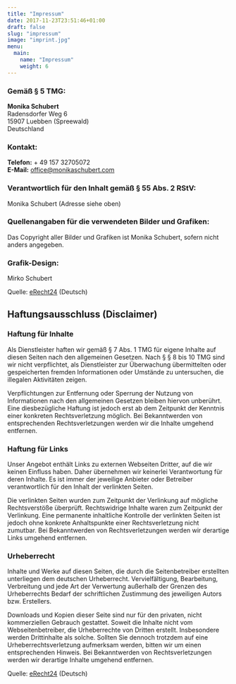 ```yaml
---
title: "Impressum"
date: 2017-11-23T23:51:46+01:00
draft: false
slug: "impressum"
image: "imprint.jpg"
menu:
  main:
    name: "Impressum"
    weight: 6
---
```


### Gemäß § 5 TMG:

**Monika Schubert**<br>
Radensdorfer Weg 6<br>
15907 Luebben (Spreewald)<br>
Deutschland

### Kontakt:

**Telefon:** + 49 157 32705072<br>
**E-Mail:** office@monikaschubert.com

### Verantwortlich für den Inhalt gemäß § 55 Abs. 2 RStV:

Monika Schubert (Adresse siehe oben)

### Quellenangaben für die verwendeten Bilder und Grafiken:

Das Copyright aller Bilder und Grafiken ist Monika Schubert, sofern nicht anders angegeben.

### Grafik-Design:

Mirko Schubert

Quelle: [eRecht24](http://www.e-recht24.de) (Deutsch)

## Haftungsausschluss (Disclaimer)

### Haftung für Inhalte

Als Dienstleister haften wir gemäß § 7 Abs. 1 TMG für eigene Inhalte auf diesen Seiten nach den allgemeinen Gesetzen. Nach § § 8 bis 10 TMG sind wir nicht verpflichtet, als Dienstleister zur Überwachung übermittelten oder gespeicherten fremden Informationen oder Umstände zu untersuchen, die illegalen Aktivitäten zeigen.

Verpflichtungen zur Entfernung oder Sperrung der Nutzung von Informationen nach den allgemeinen Gesetzen bleiben hiervon unberührt. Eine diesbezügliche Haftung ist jedoch erst ab dem Zeitpunkt der Kenntnis einer konkreten Rechtsverletzung möglich. Bei Bekanntwerden von entsprechenden Rechtsverletzungen werden wir die Inhalte umgehend entfernen.

### Haftung für Links

Unser Angebot enthält Links zu externen Webseiten Dritter, auf die wir keinen Einfluss haben. Daher übernehmen wir keinerlei Verantwortung für deren Inhalte. Es ist immer der jeweilige Anbieter oder Betreiber verantwortlich für den Inhalt der verlinkten Seiten.

Die verlinkten Seiten wurden zum Zeitpunkt der Verlinkung auf mögliche Rechtsverstöße überprüft. Rechtswidrige Inhalte waren zum Zeitpunkt der Verlinkung. Eine permanente inhaltliche Kontrolle der verlinkten Seiten ist jedoch ohne konkrete Anhaltspunkte einer Rechtsverletzung nicht zumutbar. Bei Bekanntwerden von Rechtsverletzungen werden wir derartige Links umgehend entfernen.

### Urheberrecht

Inhalte und Werke auf diesen Seiten, die durch die Seitenbetreiber erstellten unterliegen dem deutschen Urheberrecht. Vervielfältigung, Bearbeitung, Verbreitung und jede Art der Verwertung außerhalb der Grenzen des Urheberrechts Bedarf der schriftlichen Zustimmung des jeweiligen Autors bzw. Erstellers.

Downloads und Kopien dieser Seite sind nur für den privaten, nicht kommerziellen Gebrauch gestattet. Soweit die Inhalte nicht vom Webseitenbetreiber, die Urheberrechte von Dritten erstellt. Insbesondere werden Drittinhalte als solche. Sollten Sie dennoch trotzdem auf eine Urheberrechtsverletzung aufmerksam werden, bitten wir um einen entsprechenden Hinweis. Bei Bekanntwerden von Rechtsverletzungen werden wir derartige Inhalte umgehend entfernen.

Quelle: [eRecht24](http://www.e-recht24.de/muster-disclaimer.html) (Deutsch)